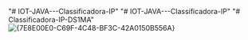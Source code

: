 "# IOT-JAVA---Classificadora-IP" 
"# IOT-JAVA---Classificadora-IP" 
"# Classificadora-IP-DS1MA" 
![{7E8E00E0-C69F-4C48-BF3C-42A0150B556A}](https://github.com/user-attachments/assets/168e32ba-fed9-4720-a2d0-41508e86e27a)
